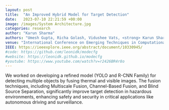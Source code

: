 ```yaml
---
layout: post
title:  "An Improved Hybrid Model for Target Detection"
date:   2023-07-10 22:21:59 +00:00
image: /images/System Architecture.jpg
categories: research
author: "Karun Sharma"
authors: "Umesh Gupta, Richa Golash, Vidushee Vats, <strong> Karun Sharma </strong>"
venue: "International Conference on Emerging Techniques in Computational Intelligence"
IEEE: https://ieeexplore.ieee.org/abstract/document/10330945/
#code: https://github.com/leonidk/modecfg
#website: https://leonidk.github.io/modecfg
#youtube: https://www.youtube.com/watch?v=r2426BR4r8o
---
```


We worked on developing a refined model (YOLO and R-CNN Family) for detecting multiple objects by fusing thermal and visible images. The fusion techniques, including Multiscale Fusion, Channel-Based Fusion, and Blind Source Separation, significantly improve target detection in hazardous environments, enhancing safety and security in critical applications like autonomous driving and surveillance.